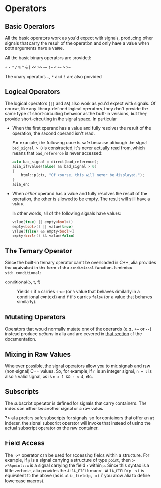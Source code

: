 Operators
=========

Basic Operators
---------------

All the basic operators work as you'd expect with signals, producing other
signals that carry the result of the operation and only have a value when both
arguments have a value.

All the basic binary operators are provided:

`+` `-` `*` `/` `%` `^` `&` `|` `<<` `>>` `==` `!=` `<` `<=` `>` `>=`

The unary operators `-`, `*` and `!` are also provided.

Logical Operators
-----------------

The logical operators (`||` and `&&`) also work as you'd expect with signals. Of
course, like any library-defined logical operators, they don't provide the same
type of short-circuiting behavior as the built-in versions, but they provide
short-circuiting in the signal space. In particular:

- When the first operand has a value and fully resolves the result of the
  operation, the second operand isn't read.

  For example, the following code is safe because although the signal
  `bad_signal > 0` is constructed, it's never actually read from, which means
  that `bad_reference` is never accessed:

  ```cpp
  auto bad_signal = direct(bad_reference);
  alia_if(value(false) && bad_signal > 0)
  {
      html::p(ctx, "Of course, this will never be displayed.");
  }
  alia_end
  ```

- When *either* operand has a value and fully resolves the result of the
  operation, the other is allowed to be empty. The result will still have a
  value.

  In other words, all of the following signals have values:

  ```cpp
  value(true) || empty<bool>()
  empty<bool>() || value(true)
  value(false) && empty<bool>()
  empty<bool>() && value(false)
  ```

The Ternary Operator
--------------------

Since the built-in ternary operator can't be overloaded in C++, alia provides
the equivalent in the form of the `conditional` function. It mimics
`std::conditional`:

<dl>

<dt>conditional(b, t, f)</dt><dd>

Yields `t` if `b` carries `true` (or a value that behaves similarly in a
conditional context) and `f` if `b` carries `false` (or a value that behaves
similarly).

</dd>

</dl>


Mutating Operators
------------------

Operators that would normally mutate one of the operands (e.g., `+=` or `--`)
instead produce *actions* in alia and are covered in [that
section](actions.md?id=actions) of the documentation.

Mixing in Raw Values
--------------------

Wherever possible, the signal operators allow you to mix signals and raw
(non-signal) C++ values. So, for example, if `n` is an integer signal, `n + 1`
is also a valid signal, as is `n > 1 && n < 4`, etc.

Subscripts
----------

The subscript operator is defined for signals that carry containers. The index
can either be another signal or a raw value.

?> alia prefers safe subscripts for signals, so for containers that offer an
   `at` indexer, the signal subscript operator will invoke that instead of using
   the actual subscript operator on the raw container.

Field Access
------------

The `->*` operator can be used for accessing fields within a structure. For
example, if `p` is a signal carrying a structure of type `point`, then
`p->*&point::x` is a signal carrying the field `x` within `p`. Since this syntax
is a little verbose, alia provides the `ALIA_FIELD` macro. `ALIA_FIELD(p, x)` is
equivalent to the above (as is `alia_field(p, x)` if you allow alia to define
lowercase macros).
